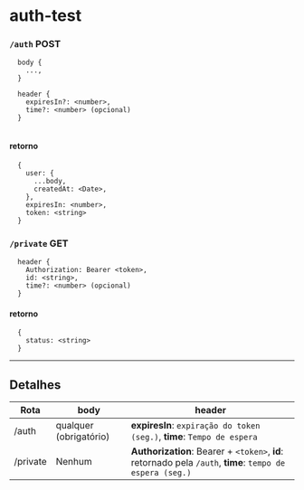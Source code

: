 # auth-test

### `/auth` POST
```
  body {
    ...,
  }
```
```
  header {
    expiresIn?: <number>,
    time?: <number> (opcional)
  }
  
```
#### retorno
```
  {
    user: {
      ...body,
      createdAt: <Date>,
    },
    expiresIn: <number>,
    token: <string>
  }
```

### `/private` GET
```
  header {
    Authorization: Bearer <token>,
    id: <string>,
    time?: <number> (opcional)
  }
```
#### retorno
```
  {
    status: <string>
  }
```

-----------

## Detalhes

| Rota   | body                    | header                                 |
|--------|-------------------------|----------------------------------------|
| /auth  |  qualquer (obrigatório) | **expiresIn**: `expiração do token (seg.)`, **time**: `Tempo de espera`|
|/private|  Nenhum                 | **Authorization**: Bearer + `<token>`, **id**: retornado pela `/auth`, **time**: `tempo de espera (seg.)`  |
